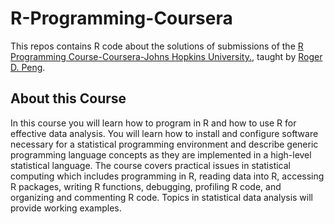 # R-Programming-Coursera
This repos contains R code about the solutions of submissions of the [R Programming Course-Coursera-Johns Hopkins University.](https://www.coursera.org/learn/r-programming/), taught by [Roger D. Peng](http://www.biostat.jhsph.edu/~rpeng/).

## About this Course
In this course you will learn how to program in R and how to use R for effective data analysis. You will learn how to install and configure software necessary for a statistical programming environment and describe generic programming language concepts as they are implemented in a high-level statistical language. The course covers practical issues in statistical computing which includes programming in R, reading data into R, accessing R packages, writing R functions, debugging, profiling R code, and organizing and commenting R code. Topics in statistical data analysis will provide working examples.
